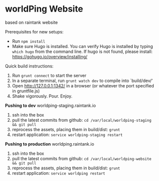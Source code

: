 # worldPing Website
based on raintank website

Prerequisites for new setups:
- Run `npm install`
- Make sure Hugo is installed. You can verify Hugo is installed by typing `which hugo` from the command line. If hugo is not found, please install: https://gohugo.io/overview/installing/

Quick build instructions:

1. Run `grunt connect` to start the server
2. In a separate terminal, run `grunt watch dev` to compile into `build/dev/'
3. Open http://127.0.0.1:1342/ in a browser (or whatever the port specified in gruntfile.js)
4. Shake vigorously. Pour. Enjoy.

**Pushing to dev**
worldping-staging.raintank.io

1. ssh into the box
2. pull the latest commits from github: `cd /var/local/worldping-staging && git pull`
4. reprocess the assets, placing them in build/dist: `grunt`
5. restart application: `service worldping-staging restart`


**Pushing to production**
worldping.raintank.io

1. ssh into the box
2. pull the latest commits from github: `cd /var/local/worldping-website && git pull`
4. reprocess the assets, placing them in build/dist: `grunt`
5. restart application: `service worldping restart`

